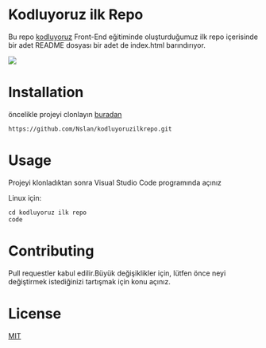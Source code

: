 # Kodluyoruz ilk Repo
Bu repo [kodluyoruz](https://www.kodluyoruz.org/) Front-End eğitiminde oluşturduğumuz ilk repo içerisinde bir adet README dosyası bir adet de index.html barındırıyor. 

![](/ekran%20g%C3%B6runtusu.png)

# Installation
öncelikle projeyi clonlayın [buradan](https://github.com/Nslan/kodluyoruzilkrepo.git)

`https://github.com/Nslan/kodluyoruzilkrepo.git`

# Usage
Projeyi klonladıktan sonra Visual Studio Code programında açınız

Linux için:

```
cd kodluyoruz ilk repo
code
```

# Contributing
Pull requestler kabul edilir.Büyük değişiklikler için, lütfen önce neyi değiştirmek istediğinizi tartışmak için konu açınız.

# License
[MIT](https://opensource.org/licenses/MIT)